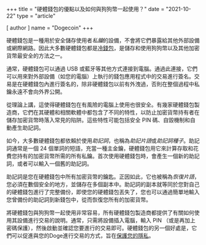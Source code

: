 +++
title = "硬體錢包的優點以及如何與狗狗幣一起使用？"
date = "2021-10-22"
type = "article"

[ author ]
  name = "Dogecoin"
+++

硬體錢包是一種用於安全儲存使用者*私鑰*的設備，不會將它們暴露給其他外部設備或網際網路。因此大多數硬體錢包都是[冷錢包](/zh-tw/dogepedia/articles/how-do-i-get-a-wallet)，是儲存和使用狗狗幣以及其他加密貨幣最安全的方法之一。

通常，硬體錢包可以通過 USB 或藍牙等其他方式連接到電腦。通過此連接，它們可以用來對外部設備（如您的電腦）上執行的錢包應用程式中的交易進行簽名。交易是在硬體錢包內進行簽名的，除非硬體錢包以前有外洩過，否則在整個過程中私鑰永遠不會向外界公開。

從理論上講，這使得硬體錢包在有風險的電腦上使用也很安全。有幾家硬體錢包製造商，它們在其硬體和相關軟體中都包含了不同的特性，以防止加密貨幣持有者在儲存加密貨幣時落入常見的陷阱。這些特性可能包括安全 PIN 碼、自毀機制和自動產生助記詞。

如今，大多數硬體錢包都依賴於使用*助記詞*，也稱為*助記片語*或*助記詞種子*。助記詞通常是一個 24 個單詞的短語，充當一種主金鑰，硬體錢包用它來計算存取和花費您持有的加密貨幣所需的所有私鑰。首次使用硬體錢包時，會產生一個新的助記詞，或者可以輸入一個舊的助記詞。

助記詞是您在硬體錢包中所有加密貨幣的鑰匙。正因如此，它也被稱為*恢復片語*，您必須在數個安全的地方，並儲存在多個副本中。助記詞的副本就等同於您對自己的硬體錢包進行了完整備份，即使您的硬體錢包丟失了，您也可以通過簡單地輸入您曾備份的助記詞到新錢包中，從而恢復您所有的加密貨幣。

將硬體錢包與狗狗幣一起使用非常容易，所有硬體錢包製造商都提供了有關如何使用其設備進行交易的說明。通常，只需將設備插入電腦，輸入 PIN （或是再加上密碼保護），然後啟動並確認您要進行的交易即可。硬體錢包的另一個好處是，它們可以促進與您的Doge進行交易的方式，旨在[保護您的隱私](/zh-tw/dogepedia/articles/dogecoin-and-privacy)。
